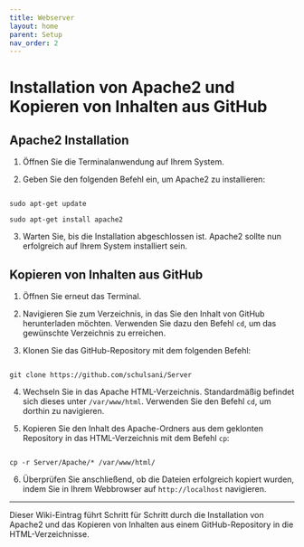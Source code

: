 ```yaml
---
title: Webserver
layout: home
parent: Setup
nav_order: 2
---
```

# Installation von Apache2 und Kopieren von Inhalten aus GitHub

## Apache2 Installation

1. Öffnen Sie die Terminalanwendung auf Ihrem System.

2. Geben Sie den folgenden Befehl ein, um Apache2 zu installieren:

```

sudo apt-get update

sudo apt-get install apache2

```

3. Warten Sie, bis die Installation abgeschlossen ist. Apache2 sollte nun erfolgreich auf Ihrem System installiert sein.

## Kopieren von Inhalten aus GitHub

1. Öffnen Sie erneut das Terminal.

2. Navigieren Sie zum Verzeichnis, in das Sie den Inhalt von GitHub herunterladen möchten. Verwenden Sie dazu den Befehl `cd`, um das gewünschte Verzeichnis zu erreichen.

3. Klonen Sie das GitHub-Repository mit dem folgenden Befehl:

```

git clone https://github.com/schulsani/Server

```

4. Wechseln Sie in das Apache HTML-Verzeichnis. Standardmäßig befindet sich dieses unter `/var/www/html`. Verwenden Sie den Befehl `cd`, um dorthin zu navigieren.

5. Kopieren Sie den Inhalt des Apache-Ordners aus dem geklonten Repository in das HTML-Verzeichnis mit dem Befehl `cp`:

```

cp -r Server/Apache/* /var/www/html/

```

6. Überprüfen Sie anschließend, ob die Dateien erfolgreich kopiert wurden, indem Sie in Ihrem Webbrowser auf `http://localhost` navigieren.

---

Dieser Wiki-Eintrag führt Schritt für Schritt durch die Installation von Apache2 und das Kopieren von Inhalten aus einem GitHub-Repository in die HTML-Verzeichnisse.

